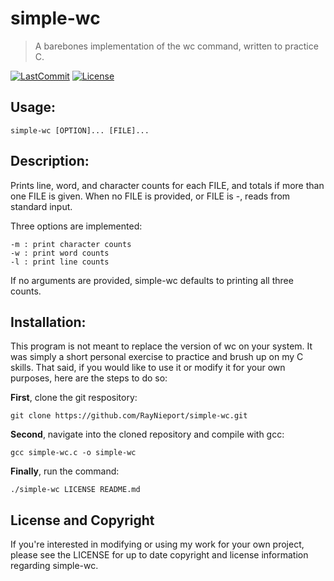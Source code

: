 # simple-wc
>A barebones implementation of the wc command, written to practice C.

[![LastCommit](https://img.shields.io/github/last-commit/RayNieport/simple-wc?style=flat-square)](https://github.com/RayNieport/simple-wc/commits/main)
[![License](https://img.shields.io/github/license/RayNieport/simple-wc?style=flat-square)](https://github.com/RayNieport/simple-wc/blob/main/LICENSE)

## Usage: 
```
simple-wc [OPTION]... [FILE]...
```
## Description:
Prints line, word, and character counts for each FILE, and totals if more than one FILE is given.
When no FILE is provided, or FILE is -, reads from standard input.

Three options are implemented:
```
-m : print character counts
-w : print word counts
-l : print line counts
```
If no arguments are provided, simple-wc defaults to printing all three counts.

## Installation:
This program is not meant to replace the version of wc on your system. It was simply a short personal exercise to practice and brush up on my C skills. That said, if you would like to use it or modify it for your own purposes, here are the steps to do so:

__First__, clone the git respository:
```
git clone https://github.com/RayNieport/simple-wc.git
```

__Second__, navigate into the cloned repository and compile with gcc:
```
gcc simple-wc.c -o simple-wc
```

__Finally__, run the command:
```
./simple-wc LICENSE README.md
```

## License and Copyright
If you're interested in modifying or using my work for your own project, please see the LICENSE for up to date copyright and license information regarding simple-wc. 